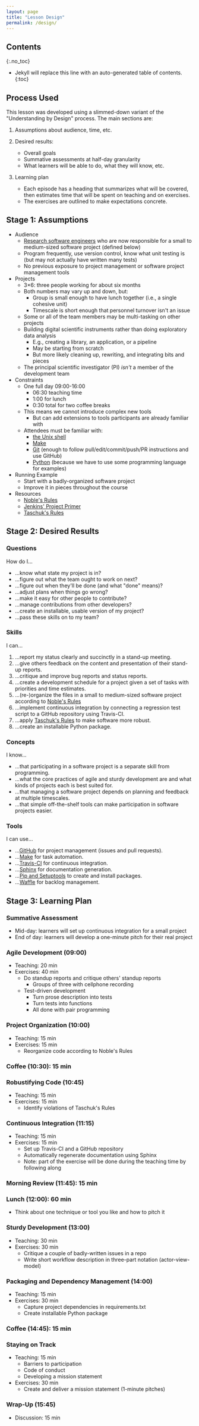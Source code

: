 ```yaml
---
layout: page
title: "Lesson Design"
permalink: /design/
---
```


## Contents
{:.no_toc}

* Jekyll will replace this line with an auto-generated table of contents.
{:toc}

## Process Used

This lesson was developed using a slimmed-down variant of the "Understanding by Design" process.
The main sections are:

1.  Assumptions about audience, time, etc.

2.  Desired results:
    *   Overall goals
    *   Summative assessments at half-day granularity
    *   What learners will be able to do, what they will know, etc.

3.  Learning plan
    *   Each episode has a heading that summarizes what will be covered,
        then estimates time that will be spent on teaching and on exercises.
    *   The exercises are outlined to make expectations concrete.

## Stage 1: Assumptions

*   Audience
    *   [Research software engineers][rse]
        who are now responsible for a small to medium-sized software project (defined below)
    *   Program frequently, use version control, know what unit testing is (but may not actually have written many tests)
    *   No previous exposure to project management or software project management tools
*   Projects
    *   3×6: three people working for about six months
    *   Both numbers may vary up and down, but:
        *   Group is small enough to have lunch together (i.e., a single cohesive unit)
        *   Timescale is short enough that personnel turnover isn't an issue
    *   Some or all of the team members may be multi-tasking on other projects
    *   Building digital scientific instruments rather than doing exploratory data analysis
        *   E.g., creating a library, an application, or a pipeline
        *   May be starting from scratch
        *   But more likely cleaning up, rewriting, and integrating bits and pieces
    *   The principal scientific investigator (PI) *isn't* a member of the development team
*   Constraints
    *   One full day 09:00-16:00
        *   06:30 teaching time
        *   1:00 for lunch
        *   0:30 total for two coffee breaks
    *   This means we cannot introduce complex new tools
        *   But can add extensions to tools participants are already familiar with
    *   Attendees must be familiar with:
        *   [the Unix shell][shell-lesson]
        *   [Make][make-lesson]
        *   [Git][git-lesson] (enough to follow pull/edit/commit/push/PR instructions and use GitHub)
        *   [Python][python-lesson] (because we have to use some programming language for examples)
*   Running Example
    *   Start with a badly-organized software project
    *   Improve it in pieces throughout the course
*   Resources
    *   [Noble's Rules][noble-rules]
    *   [Jenkins' Project Primer][jenkins-primer]
    *   [Taschuk's Rules][taschuk-rules]

## Stage 2: Desired Results

### Questions

How do I...

*   ...know what state my project is in?
*   ...figure out what the team ought to work on next?
*   ...figure out when they'll be done (and what "done" means)?
*   ...adjust plans when things go wrong?
*   ...make it easy for other people to contribute?
*   ...manage contributions from other developers?
*   ...create an installable, usable version of my project?
*   ...pass these skills on to my team?

### Skills

I can...

1.  ...report my status clearly and succinctly in a stand-up meeting.
2.  ...give others feedback on the content and presentation of their stand-up reports.
3.  ...critique and improve bug reports and status reports.
4.  ...create a development schedule for a project
    given a set of tasks with priorities and time estimates.
5.  ...(re-)organize the files in a small to medium-sized software project
    according to [Noble's Rules][noble-rules]
6.  ...implement continuous integration by connecting
    a regression test script to a GitHub repository using Travis-CI.
7.  ...apply [Taschuk's Rules][taschuk-rules] to make software more robust.
8.  ...create an installable Python package.

### Concepts

I know...

*   ...that participating in a software project is a separate skill from programming.
*   ...what the core practices of agile and sturdy development are
    and what kinds of projects each is best suited for.
*   ...that managing a software project depends on planning and feedback at multiple timescales.
*   ...that simple off-the-shelf tools can make participation in software projects easier.

### Tools

I can use...

*   ...[GitHub][github] for project management (issues and pull requests).
*   ...[Make][make-lesson] for task automation.
*   ...[Travis-CI][travis] for continuous integration.
*   ...[Sphinx][sphinx] for documentation generation.
*   ...[Pip and Setuptools][python-packaging] to create and install packages.
*   ...[Waffle][waffle] for backlog management.

## Stage 3: Learning Plan

### Summative Assessment

*   Mid-day: learners will set up continuous integration for a small project
*   End of day: learners will develop a one-minute pitch for their real project

### Agile Development (09:00)

*   Teaching: 20 min
*   Exercises: 40 min
    *   Do standup reports and critique others' standup reports
        *   Groups of three with cellphone recording
    *   Test-driven development
        *   Turn prose description into tests
        *   Turn tests into functions
        *   All done with pair programming

### Project Organization (10:00)

*   Teaching: 15 min
*   Exercises: 15 min
    *   Reorganize code according to Noble's Rules

### Coffee (10:30): 15 min

### Robustifying Code (10:45)

*   Teaching: 15 min
*   Exercises: 15 min
    *   Identify violations of Taschuk's Rules

### Continuous Integration (11:15)

*   Teaching: 15 min
*   Exercises: 15 min
    *   Set up Travis-CI and a GitHub repository
    *   Automatically regenerate documentation using Sphinx
    *   Note: part of the exercise will be done during the teaching time by following along

### Morning Review (11:45): 15 min

### Lunch (12:00): 60 min

*   Think about one technique or tool you like and how to pitch it

### Sturdy Development (13:00)

*   Teaching: 30 min
*   Exercises: 30 min
    *   Critique a couple of badly-written issues in a repo
    *   Write short workflow description in three-part notation (actor-view-model)

### Packaging and Dependency Management (14:00)

*   Teaching: 15 min
*   Exercises: 30 min
    *   Capture project dependencies in requirements.txt
    *   Create installable Python package

### Coffee (14:45): 15 min

### Staying on Track

*   Teaching: 15 min
    *   Barriers to participation
    *   Code of conduct
    *   Developing a mission statement
*   Exercises: 30 min
    *   Create and deliver a mission statement (1-minute pitches)

### Wrap-Up (15:45)

*   Discussion: 15 min

[gapminder-learning-plan]: http://swcarpentry.github.io/python-novice-gapminder/design/#stage-2---learning-plan
[git-lesson]: https://swcarpentry.github.io/git-novice/
[github]: https://github.com/
[jenkins-primer]: http://www.nickjenkins.net/prose/projectPrimer.pdf
[make-lesson]: https://swcarpentry.github.io/make-novice/
[noble-rules]: http://journals.plos.org/ploscompbiol/article?id=10.1371/journal.pcbi.1000424
[python-lesson]: https://swcarpentry.github.io/python-novice-gapminder/
[python-packaging]: https://packaging.python.org/
[rse]: http://www.rse.ac.uk/
[shell-lesson]: https://swcarpentry.github.io/shell-novice/
[sphinx]: http://www.sphinx-doc.org/
[taschuk-rules]: https://github.com/oicr-gsi/robust-paper
[travis-pr]: https://docs.travis-ci.com/user/pull-requests
[travis]: https://travis-ci.org/
[waffle]: http://waffle.io
